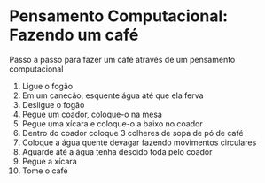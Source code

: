 
# Pensamento Computacional: Fazendo um café

Passo a passo para fazer um café através de um pensamento computacional

1. Ligue o fogão
2. Em um canecão, esquente água até que ela ferva
3. Desligue o fogão
4. Pegue um coador, coloque-o na mesa
5. Pegue uma xícara e coloque-o a baixo no coador
6. Dentro do coador coloque 3 colheres de sopa de pó de café
7. Coloque a água quente devagar fazendo movimentos circulares
8. Aguarde até a água tenha descido toda pelo coador
9. Pegue a xícara
10. Tome o café
